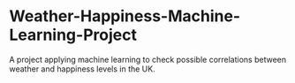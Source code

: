 # Weather-Happiness-Machine-Learning-Project
A project applying machine learning to check possible correlations between weather and happiness levels in the UK. 
